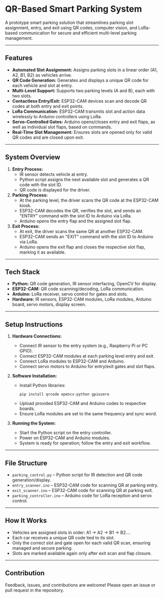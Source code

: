 # QR-Based Smart Parking System

A prototype smart parking solution that streamlines parking slot assignment, entry, and exit using QR codes, computer vision, and LoRa-based communication for secure and efficient multi-level parking management.

---

## Features

- **Automated Slot Assignment:** Assigns parking slots in a linear order (A1, A2, B1, B2) as vehicles arrive.
- **QR Code Generation:** Generates and displays a unique QR code for each vehicle and slot at entry.
- **Multi-Level Support:** Supports two parking levels (A and B), each with two slots.
- **Contactless Entry/Exit:** ESP32-CAM devices scan and decode QR codes at both entry and exit points.
- **LoRa Communication:** ESP32-CAM transmits slot and action data wirelessly to Arduino controllers using LoRa.
- **Servo-Controlled Gates:** Arduino opens/closes entry and exit flaps, as well as individual slot flaps, based on commands.
- **Real-Time Slot Management:** Ensures slots are opened only for valid QR codes and are closed upon exit.

---

## System Overview

1. **Entry Process:**
   - IR sensor detects vehicle at entry.
   - Python script assigns the next available slot and generates a QR code with the slot ID.
   - QR code is displayed for the driver.
2. **Parking Process:**
   - At the parking level, the driver scans the QR code at the ESP32-CAM kiosk.
   - ESP32-CAM decodes the QR, verifies the slot, and sends an "ENTRY" command with the slot ID to Arduino via LoRa.
   - Arduino opens the entry flap and the assigned slot flap.
3. **Exit Process:**
   - At exit, the driver scans the same QR at another ESP32-CAM.
   - ESP32-CAM sends an "EXIT" command with the slot ID to Arduino via LoRa.
   - Arduino opens the exit flap and closes the respective slot flap, marking it as available.

---

## Tech Stack

- **Python:** QR code generation, IR sensor interfacing, OpenCV for display.
- **ESP32-CAM:** QR code scanning/decoding, LoRa communication.
- **Arduino:** LoRa receiver, servo control for gates and slots.
- **Hardware:** IR sensors, ESP32-CAM modules, LoRa modules, Arduino board, servo motors, display screen.

---

## Setup Instructions

1. **Hardware Connections:**
   - Connect IR sensor to the entry system (e.g., Raspberry Pi or PC GPIO).
   - Connect ESP32-CAM modules at each parking level entry and exit.
   - Connect LoRa modules to ESP32-CAM and Arduino.
   - Connect servo motors to Arduino for entry/exit gates and slot flaps.

2. **Software Installation:**
   - Install Python libraries:
     ```
     pip install qrcode opencv-python gpiozero
     ```
   - Upload provided ESP32-CAM and Arduino codes to respective boards.
   - Ensure LoRa modules are set to the same frequency and sync word.

3. **Running the System:**
   - Start the Python script on the entry controller.
   - Power on ESP32-CAM and Arduino modules.
   - System is ready for operation; follow the entry and exit workflow.

---

## File Structure

- `parking_control.py` – Python script for IR detection and QR code generation/display.
- `entry_scanner.ino` – ESP32-CAM code for scanning QR at parking entry.
- `exit_scanner.ino` – ESP32-CAM code for scanning QR at parking exit.
- `parking_controller.ino` – Arduino code for LoRa reception and servo control.

---

## How It Works

- Vehicles are assigned slots in order: A1 → A2 → B1 → B2....
- Each car receives a unique QR code tied to its slot.
- Only the correct slot and gate open for each valid QR scan, ensuring managed and secure parking.
- Slots are marked available again only after exit scan and flap closure.

---

## Contribution

Feedback, issues, and contributions are welcome! Please open an issue or pull request in the repository.


